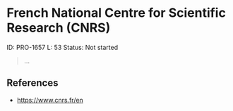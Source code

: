 # French National Centre for Scientific Research (CNRS)

ID: PRO-1657
L: 53
Status: Not started

> …
> 

## References

- https://www.cnrs.fr/en